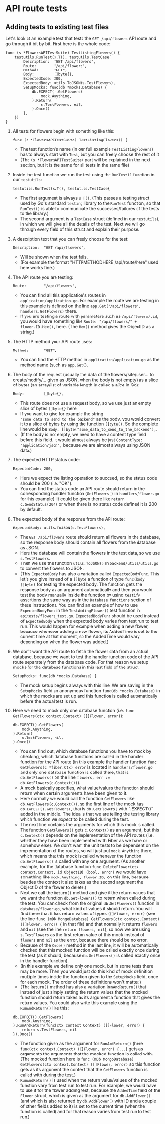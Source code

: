 # API route tests

## Adding tests to existing test files

Let's look at an example test that tests the `GET /api/flowers` API route and go through it bit by bit. First here is the whole code:
```golang
func (s *FlowersAPITestSuite) TestListingFlowers() {
	testutils.RunTest(s.T(), testutils.TestCase{
		Description:  "GET /api/flowers",
		Route:        "/api/flowers",
		Method:       "GET",
		Body:         []byte{},
		ExpectedCode: 200,
		ExpectedBody: utils.ToJSON(s.TestFlowers),
		SetupMocks: func(db *mocks.Database) {
			db.EXPECT().GetFlowers(
				mock.Anything,
			).Return(
				s.TestFlowers, nil,
			).Once()
		},
	})
}
```

1. All tests for flowers begin with something like this:
    ```golang
    func (s *FlowersAPITestSuite) TestListingFlowers() {
    ```
    - The test function's name (in our full example `TestListingFlowers`) has to always start with `Test`, but you can freely choose the rest of it
    - (The `(s *FlowersAPITestSuite)` part will be explained in the next section, but it is the same for all tests in the same file)

2. Inside the test function we run the test using the `RunTest()` function in our `testutils`:
    ```golang
    testutils.RunTest(s.T(), testutils.TestCase{
    ```
    - The first argument is always `s.T()`. (This passes a testing struct used by Go's standard `testing` library to the `RunTest` function, so that `RunTest()` is able to communicate the successes/failures of the tests to the library.)
    - The second argument is a `TestCase` struct (defined in our `testutils`), in which we will give all the details of the test. Next we will go through every field of this struct and explain their purpose.

3. A description text that you can freely choose for the test:
    ```golang
    Description:  "GET /api/flowers",
    ```
    - Will be shown when the test fails.
    - (For example the format "HTTPMETHODHERE /api/route/here" used here works fine.)

4. The API route you are testing:
    ```golang
    Route:        "/api/flowers",
    ```
    - You can find all this application's routes in `application/application.go`. For example the route we are testing in this example is defined on the line `app.Get("/api/flowers", handlers.GetFlowers)` there.
    - If you are testing a route with parameters such as `/api/flowers/:id`, you would have something like `Route: "/api/flowers/" + flower.ID.Hex(),` here. (The `Hex()` method gives the ObjectID as a string.)

5. The HTTP method your API route uses:
    ```golang
    Method:       "GET",
    ```
    - You can find the HTTP method in `application/application.go` as the method name (such as `app.Get(`).

6. The body of the request (usually the data of the flowers/site/user... to create/modify/... given as JSON, when the body is not empty) as a slice of bytes (an array/list of variable length is called a _slice_ in Go):
    ```golang
    Body:         []byte{},
    ```
    - This route does not use a request body, so we use just an empty slice of bytes `[]byte{}` here
    - If you want to give for example the string `"some_data_to_send_to_the_backend"` as the body, you would convert it to a slice of bytes by using the function `[]byte()`. So the complete line would be `Body: []byte("some_data_to_send_to_the_backend"),`.
    - (If the body is not empty, we need to have a content type field before this field. It would almost always be just `ContentType: "application/json",` because we are almost always using JSON data.)

7. The expected HTTP status code:
    ```golang
    ExpectedCode: 200,
    ```
    - Here we expect the listing operation to succeed, so the status code should be 200 (i.e. "OK").
    - You can find the status code an API route should return in the corresponding handler function (`GetFlowers()` in `handlers/flower.go` for this example). It could be given there like `return c.SendStatus(204)` or when there is no status code defined it is 200 by default.

8. The expected body of the response from the API route:
    ```golang
    ExpectedBody: utils.ToJSON(s.TestFlowers),
    ```
    - The `GET /api/flowers` route should return all flowers in the database, so the response body should contain all flowers from the database as JSON.
    - Here the database will contain the flowers in the test data, so we use `s.TestFlowers`.
    - Then we use the function `utils.ToJSON()` in `backend/utils/utils.go` to convert the flowers to JSON.
    - (This `ExpectedBody` has also a variation called `ExpectedBodyFunc`. This let's you give instead of a `[]byte` a function of type `func(body []byte)` for testing the expected body. The function gets the response body as an argument automatically and then you would test the body manually inside the function by using `testify` assertions the same way as in the `Database functions` section of these instructions. You can find an example of how to use `ExpectedBodyFunc` in the `TestAddingFlower()` test function in `apitests/flowers_test.go`. `ExpectedBodyFunc` should be used instead of `ExpectedBody` when the expected body varies from test run to test run. This would happen for example when adding a new flower, because whenever adding a new flower, its AddedTime is set to the current time at that moment, so the AddedTime would vary depending on when the flower was added.)

9. We don't want the API route to fetch the flower data from an actual database, because we want to test the handler function code of the API route separately from the database code. For that reason we setup mocks for the database functions in this last field of the struct:
    ```golang
    SetupMocks: func(db *mocks.Database) {
    ```
    - The mock setup begins always with this line. We are saving in the `SetupMocks` field an anonymous function `func(db *mocks.Database)` in which the mocks are set up and this function is called automatically before the actual test is run.

10. Here we need to mock only one database function (i.e. `func GetFlowers(ctx context.Context) ([]Flower, error)`):
    ```golang
    db.EXPECT().GetFlowers(
    	mock.Anything,
    ).Return(
    	s.TestFlowers, nil,
    ).Once()
    ```
    - You can find out, which database functions you have to mock by checking, which database functions are called in the handler function for the API route (in this example the handler function `func GetFlowers(c *fiber.Ctx) error` is located in `handlers/flower.go` and only one database function is called there, that is `db.GetFlowers()` on the line `flowers, err := db.GetFlowers(c.Context())`).
    - A mock basically specifies, what value/values the function should return when certain arguments have been given to it.
    - Here normally we would call the function `GetFlowers` like `db.GetFlowers(c.Context())`, so the first line of the mock has `db.EXPECT().GetFlowers(`, that is `db.GetFlowers(` with ".EXPECT()" added in the middle. The idea is that we are telling the testing library which function we _expect_ to be called during the test.
    - The next line contains the arguments for which this mock is called. The function `GetFlowers()` gets `c.Context()` as an argument, but this `c.Context()` depends on the implementation of the API routes (i.e. whether they have been implemented with Fiber as we have or somehow else). We don't want the unit tests to be dependent on the implementation of the routes, so will just put `mock.Anything` there, which means that this mock is called whenever the function `db.GetFlowers()` is called with any one argument. (As another example, for the database function `func DeleteFlower(ctx context.Context, id ObjectID) (bool, error)` we would have something like `mock.Anything, flower.ID,` on this line, because besides the context it also takes as the second argument the ObjectID of the flower to delete.)
    - Next we call the `Return()` method and give it the return values that we want the function `db.GetFlowers()` to return when called during the test. You can check from the original `db.GetFlowers()` function in `database/flower.go`, what kind of values it should return. You will find there that it has return values of types `([]Flower, error)` (see the line `func (mDb MongoDatabase) GetFlowers(ctx context.Context) ([]Flower, error) {` in that file) and that normally it returns `flowers` and `nil` (see the line `return flowers, nil`), so now we are using `s.TestFlowers` as the first return value of this mock instead of `flowers` and `nil` as the error, because there should be no error.
    - Because of the `Once()` method in the last line, it will be automatically checked that this mocked function will be called exactly once during the test (as it should, because `db.GetFlowers()` is called exactly once in the handler function).
    - (In this example we define only one mock, but in some tests there may be more. Then you would just do this kind of mock definition multiple times inside the function given to the `SetupMocks` field, once for each mock. The order of these definitions won't matter.)
    - (The `Return()` method has also a variation `RunAndReturn()` that instead of just simply setting the return values that the mocked function should return takes as its argument a function that gives the return values. You could also write this example using the `RunAndReturn()` like this:
    ```golang
    db.EXPECT().GetFlowers(
    	mock.Anything,
    ).RunAndReturn(func(ctx context.Context) ([]Flower, error) {
    	return s.TestFlowers, nil
    }).Once()
    ```
    - The function given as the argument for `RunAndReturn()` (here `func(ctx context.Context) ([]Flower, error) {...`) gets as arguments the arguments that the mocked function is called with. (The mocked function here is `func (mDb MongoDatabase) GetFlowers(ctx context.Context) ([]Flower, error)` so this function gets as its argument the context that the `GetFlowers` function is called with during the test.)
    - `RunAndReturn()` is used when the return value/values of the mocked function vary from test run to test run. For example, we would have to use it for the flower adding test, because the `AddedTime` field of the `Flower` struct, which is given as the argument for `db.AddFlower()` (and which is also returned by `db.AddFlower()` with ID and a couple of other fields added to it) is set to the current time (when the function is called) and for that reason varies from test run to test run.)

